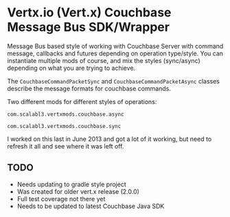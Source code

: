# Vertx.io (Vert.x) Couchbase Message Bus SDK/Wrapper

Message Bus based style of working with Couchbase Server with command message, callbacks and futures depending on operation type/style.
You can instantiate multiple mods of course, and mix the styles (sync/async) depending on what you are trying to achieve.

The `CouchbaseCommandPacketSync` and `CouchbaseCommandPacketAsync` classes describe the message formats for couchbase commands.

Two different mods for different styles of operations:

`com.scalabl3.vertxmods.couchbase.async`

`com.scalabl3.vertxmods.couchbase.sync`

I worked on this last in June 2013 and got a lot of it working, but need to refresh it all and see where it was left off.

TODO
---
* Needs updating to gradle style project
* Was created for older vert.x release (2.0.0)
* Full test coverage not there yet
* Needs to be updated to latest Couchbase Java SDK